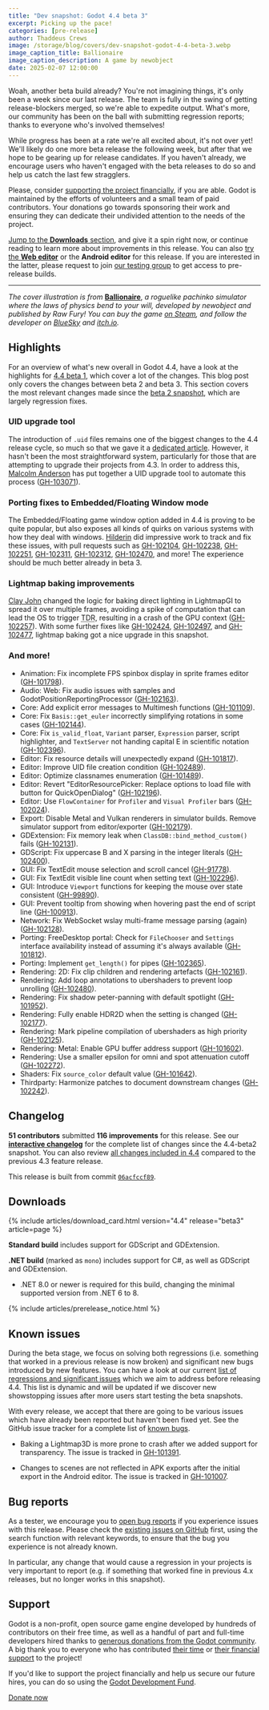 ```yaml
---
title: "Dev snapshot: Godot 4.4 beta 3"
excerpt: Picking up the pace!
categories: [pre-release]
author: Thaddeus Crews
image: /storage/blog/covers/dev-snapshot-godot-4-4-beta-3.webp
image_caption_title: Ballionaire
image_caption_description: A game by newobject
date: 2025-02-07 12:00:00
---
```


Woah, another beta build already? You're not imagining things, it's only been a week since our last release. The team is fully in the swing of getting release-blockers merged, so we're able to expedite output. What's more, our community has been on the ball with submitting regression reports; thanks to everyone who's involved themselves!

While progress has been at a rate we're all excited about, it's not over yet! We'll likely do one more beta release the following week, but after that we hope to be gearing up for release candidates. If you haven't already, we encourage users who haven't engaged with the beta releases to do so and help us catch the last few stragglers.

Please, consider [supporting the project financially](#support), if you are able. Godot is maintained by the efforts of volunteers and a small team of paid contributors. Your donations go towards sponsoring their work and ensuring they can dedicate their undivided attention to the needs of the project.

[Jump to the **Downloads** section](#downloads), and give it a spin right now, or continue reading to learn more about improvements in this release. You can also [try the **Web editor**](https://editor.godotengine.org/releases/4.4.beta3/) or the **Android editor** for this release. If you are interested in the latter, please request to join [our testing group](https://groups.google.com/g/godot-testers) to get access to pre-release builds.

---

*The cover illustration is from* [**Ballionaire**](https://store.steampowered.com/app/2667120/Ballionaire/), *a roguelike pachinko simulator where the laws of physics bend to your will, developed by newobject and published by Raw Fury! You can buy the game [on Steam](https://store.steampowered.com/app/2667120/Ballionaire/), and follow the developer on [BlueSky](https://bsky.app/profile/newobject.bsky.social) and [itch.io](https://newobject.itch.io/).*

## Highlights

For an overview of what's new overall in Godot 4.4, have a look at the highlights for [4.4 beta 1](/article/dev-snapshot-godot-4-4-beta-1/), which cover a lot of the changes. This blog post only covers the changes between beta 2 and beta 3. This section covers the most relevant changes made since the [beta 2 snapshot](/article/dev-snapshot-godot-4-4-beta-2/), which are largely regression fixes.

### UID upgrade tool

The introduction of `.uid` files remains one of the biggest changes to the 4.4 release cycle, so much so that we gave it a [dedicated article](/article/uid-changes-coming-to-godot-4-4/). However, it hasn't been the most straightforward system, particularly for those that are attempting to upgrade their projects from 4.3. In order to address this, [Malcolm Anderson](https://github.com/Meorge) has put together a UID upgrade tool to automate this process ([GH-103071](https://github.com/godotengine/godot/pull/102071)).

### Porting fixes to Embedded/Floating Window mode

The Embedded/Floating game window option added in 4.4 is proving to be quite popular, but also exposes all kinds of quirks on various systems with how they deal with windows. [Hilderin](https://github.com/Hilderin) did impressive work to track and fix these issues, with pull requests such as [GH-102104](https://github.com/godotengine/godot/pull/102104), [GH-102238](https://github.com/godotengine/godot/pull/102238), [GH-102251](https://github.com/godotengine/godot/pull/102251), [GH-102311](https://github.com/godotengine/godot/pull/102311), [GH-102312](https://github.com/godotengine/godot/pull/102312), [GH-102470](https://github.com/godotengine/godot/pull/102470), and more! The experience should be much better already in beta 3.

### Lightmap baking improvements

[Clay John](https://github.com/clayjohn) changed the logic for baking direct lighting in LightmapGI to spread it over multiple frames, avoiding a spike of computation that can lead the OS to trigger <abbr title="Timeout Detection and Recovery">TDR</abbr>, resulting in a crash of the GPU context ([GH-102257](https://github.com/godotengine/godot/pull/102257)). With some further fixes like [GH-102424](https://github.com/godotengine/godot/pull/102424), [GH-102497](https://github.com/godotengine/godot/pull/102497), and [GH-102477](https://github.com/godotengine/godot/pull/102477), lightmap baking got a nice upgrade in this snapshot.

### And more!

- Animation: Fix incomplete FPS spinbox display in sprite frames editor ([GH-101798](https://github.com/godotengine/godot/pull/101798)).
- Audio: Web: Fix audio issues with samples and GodotPositionReportingProcessor ([GH-102163](https://github.com/godotengine/godot/pull/102163)).
- Core: Add explicit error messages to Multimesh functions ([GH-101109](https://github.com/godotengine/godot/pull/101109)).
- Core: Fix `Basis::get_euler` incorrectly simplifying rotations in some cases ([GH-102144](https://github.com/godotengine/godot/pull/102144)).
- Core: Fix `is_valid_float`, `Variant` parser, `Expression` parser, script highlighter, and `TextServer` not handing capital E in scientific notation ([GH-102396](https://github.com/godotengine/godot/pull/102396)).
- Editor: Fix resource details will unexpectedly expand ([GH-101817](https://github.com/godotengine/godot/pull/101817)).
- Editor: Improve UID file creation condition ([GH-102489](https://github.com/godotengine/godot/pull/102489)).
- Editor: Optimize classnames enumeration ([GH-101489](https://github.com/godotengine/godot/pull/101489)).
- Editor: Revert "EditorResourcePicker: Replace options to load file with button for QuickOpenDialog" ([GH-102196](https://github.com/godotengine/godot/pull/102196)).
- Editor: Use `FlowContainer` for `Profiler` and `Visual Profiler` bars ([GH-102024](https://github.com/godotengine/godot/pull/102024)).
- Export: Disable Metal and Vulkan renderers in simulator builds. Remove simulator support from editor/exporter ([GH-102179](https://github.com/godotengine/godot/pull/102179)).
- GDExtension: Fix memory leak when `ClassDB::bind_method_custom()` fails ([GH-102131](https://github.com/godotengine/godot/pull/102131)).
- GDScript: Fix uppercase B and X parsing in the integer literals ([GH-102400](https://github.com/godotengine/godot/pull/102400)).
- GUI: Fix TextEdit mouse selection and scroll cancel ([GH-91778](https://github.com/godotengine/godot/pull/91778)).
- GUI: Fix TextEdit visible line count when setting text ([GH-102296](https://github.com/godotengine/godot/pull/102296)).
- GUI: Introduce `Viewport` functions for keeping the mouse over state consistent ([GH-99890](https://github.com/godotengine/godot/pull/99890)).
- GUI: Prevent tooltip from showing when hovering past the end of script line ([GH-100913](https://github.com/godotengine/godot/pull/100913)).
- Network: Fix WebSocket wslay multi-frame message parsing (again) ([GH-102128](https://github.com/godotengine/godot/pull/102128)).
- Porting: FreeDesktop portal: Check for `FileChooser` and `Settings` interface availability instead of assuming it's always available ([GH-101812](https://github.com/godotengine/godot/pull/101812)).
- Porting: Implement `get_length()` for pipes ([GH-102365](https://github.com/godotengine/godot/pull/102365)).
- Rendering: 2D: Fix clip children and rendering artefacts ([GH-102161](https://github.com/godotengine/godot/pull/102161)).
- Rendering: Add loop annotations to ubershaders to prevent loop unrolling ([GH-102480](https://github.com/godotengine/godot/pull/102480)).
- Rendering: Fix shadow peter-panning with default spotlight ([GH-101952](https://github.com/godotengine/godot/pull/101952)).
- Rendering: Fully enable HDR2D when the setting is changed ([GH-102177](https://github.com/godotengine/godot/pull/102177)).
- Rendering: Mark pipeline compilation of ubershaders as high priority ([GH-102125](https://github.com/godotengine/godot/pull/102125)).
- Rendering: Metal: Enable GPU buffer address support ([GH-101602](https://github.com/godotengine/godot/pull/101602)).
- Rendering: Use a smaller epsilon for omni and spot attenuation cutoff ([GH-102272](https://github.com/godotengine/godot/pull/102272)).
- Shaders: Fix `source_color` default value ([GH-101642](https://github.com/godotengine/godot/pull/101642)).
- Thirdparty: Harmonize patches to document downstream changes ([GH-102242](https://github.com/godotengine/godot/pull/102242)).

## Changelog

**51 contributors** submitted **116 improvements** for this release. See our [**interactive changelog**](https://godotengine.github.io/godot-interactive-changelog/#4.4-beta3) for the complete list of changes since the 4.4-beta2 snapshot. You can also review [all changes included in 4.4](https://godotengine.github.io/godot-interactive-changelog/#4.4) compared to the previous 4.3 feature release.

This release is built from commit [`06acfccf89`](https://github.com/godotengine/godot/commit/06acfccf89ad6b900ae694a4d58ceade1967a85f).

## Downloads

{% include articles/download_card.html version="4.4" release="beta3" article=page %}

**Standard build** includes support for GDScript and GDExtension.

**.NET build** (marked as `mono`) includes support for C#, as well as GDScript and GDExtension.
- .NET 8.0 or newer is required for this build, changing the minimal supported version from .NET 6 to 8.

{% include articles/prerelease_notice.html %}

## Known issues

During the beta stage, we focus on solving both regressions (i.e. something that worked in a previous release is now broken) and significant new bugs introduced by new features. You can have a look at our current [list of regressions and significant issues](https://github.com/orgs/godotengine/projects/61) which we aim to address before releasing 4.4. This list is dynamic and will be updated if we discover new showstopping issues after more users start testing the beta snapshots.

With every release, we accept that there are going to be various issues which have already been reported but haven't been fixed yet. See the GitHub issue tracker for a complete list of [known bugs](https://github.com/godotengine/godot/issues?q=is%3Aissue+is%3Aopen+label%3Abug+).

- Baking a Lightmap3D is more prone to crash after we added support for transparency. The issue is tracked in [GH-101391](https://github.com/godotengine/godot/issues/101391).

- Changes to scenes are not reflected in APK exports after the initial export in the Android editor. The issue is tracked in [GH-101007](https://github.com/godotengine/godot/issues/101007).

## Bug reports

As a tester, we encourage you to [open bug reports](https://github.com/godotengine/godot/issues) if you experience issues with this release. Please check the [existing issues on GitHub](https://github.com/godotengine/godot/issues) first, using the search function with relevant keywords, to ensure that the bug you experience is not already known.

In particular, any change that would cause a regression in your projects is very important to report (e.g. if something that worked fine in previous 4.x releases, but no longer works in this snapshot).

## Support

Godot is a non-profit, open source game engine developed by hundreds of contributors on their free time, as well as a handful of part and full-time developers hired thanks to [generous donations from the Godot community](https://fund.godotengine.org/). A big thank you to everyone who has contributed [their time](https://github.com/godotengine/godot/blob/master/AUTHORS.md) or [their financial support](https://github.com/godotengine/godot/blob/master/DONORS.md) to the project!

If you'd like to support the project financially and help us secure our future hires, you can do so using the [Godot Development Fund](https://fund.godotengine.org/).

<a class="btn" href="https://fund.godotengine.org/">Donate now</a>
